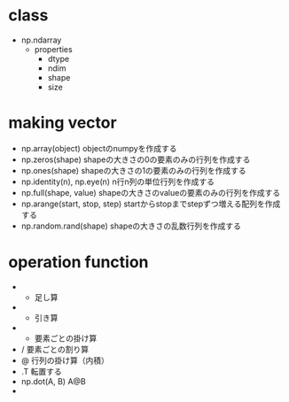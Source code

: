 # class
- np.ndarray
    - properties
        - dtype
        - ndim
        - shape
        - size
# making vector
- np.array(object)
    objectのnumpyを作成する
- np.zeros(shape)
    shapeの大きさの0の要素のみの行列を作成する
- np.ones(shape)
    shapeの大きさの1の要素のみの行列を作成する
- np.identity(n), np.eye(n)
    n行n列の単位行列を作成する
- np.full(shape, value)
    shapeの大きさのvalueの要素のみの行列を作成する
- np.arange(start, stop, step)
    startからstopまでstepずつ増える配列を作成する
- np.random.rand(shape)
    shapeの大きさの乱数行列を作成する
# operation function
- +
    足し算
- -
    引き算
- *
    要素ごとの掛け算
- /
    要素ごとの割り算
- @
    行列の掛け算（内積）
- .T
    転置する
- np.dot(A, B)
    A@B
- 
